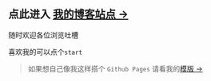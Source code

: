 ## 点此进入 [我的博客站点 &rarr;](https://csjiabin.github.io/)

随时欢迎各位浏览吐槽

喜欢我的可以点个`start`

>如果想自己像我这样搭个 `Github Pages` 请看我的[模版 &rarr;](https://github.com/csjiabin/hexo-theme-next.git)